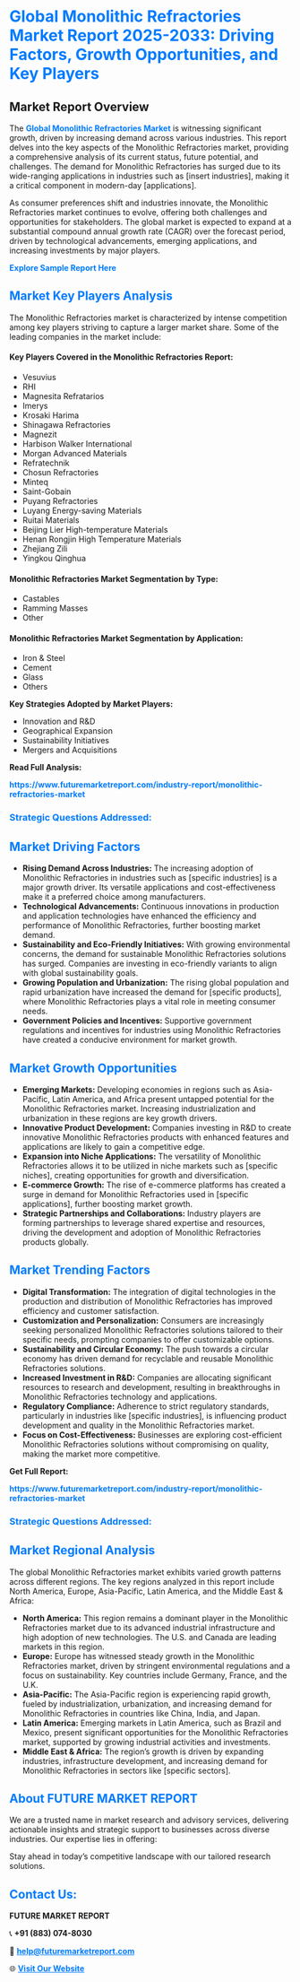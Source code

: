 <h1 style="color: #007BFF;">Global Monolithic Refractories Market Report 2025-2033: Driving Factors, Growth Opportunities, and Key Players</h1>

<section id="overview">
<h2>Market Report Overview</h2>
<p>The <a href="https://www.futuremarketreport.com/industry-report/monolithic-refractories-market" style="color: #007BFF; text-decoration: none;"><strong>Global Monolithic Refractories Market</strong></a> is witnessing significant growth, driven by increasing demand across various industries. This report delves into the key aspects of the Monolithic Refractories market, providing a comprehensive analysis of its current status, future potential, and challenges. The demand for Monolithic Refractories has surged due to its wide-ranging applications in industries such as [insert industries], making it a critical component in modern-day [applications].</p>
<p>As consumer preferences shift and industries innovate, the Monolithic Refractories market continues to evolve, offering both challenges and opportunities for stakeholders. The global market is expected to expand at a substantial compound annual growth rate (CAGR) over the forecast period, driven by technological advancements, emerging applications, and increasing investments by major players.</p>
</section>

<section id="overview">
<p><a href="https://www.futuremarketreport.com/request-sample/reportId=82982" style="color: #007BFF; text-decoration: none;"><strong>Explore Sample Report Here</strong></a></p>
</section>

<section id="key-players">
<h2 style="color: #007BFF;">Market Key Players Analysis</h2>
<p>The Monolithic Refractories market is characterized by intense competition among key players striving to capture a larger market share. Some of the leading companies in the market include:</p>
<h4>Key Players Covered in the Monolithic Refractories Report:</h4>
<ul><li>Vesuvius</li><li>RHI</li><li>Magnesita Refratarios</li><li>Imerys</li><li>Krosaki Harima</li><li>Shinagawa Refractories</li><li>Magnezit</li><li>Harbison Walker International</li><li>Morgan Advanced Materials</li><li>Refratechnik</li><li>Chosun Refractories</li><li>Minteq</li><li>Saint-Gobain</li><li>Puyang Refractories</li><li>Luyang Energy-saving Materials</li><li>Ruitai Materials</li><li>Beijing Lier High-temperature Materials</li><li>Henan Rongjin High Temperature Materials</li><li>Zhejiang Zili</li><li>Yingkou Qinghua</li></ul>
<h4>Monolithic Refractories Market Segmentation by Type:</h4>
<ul><li>Castables</li><li>Ramming Masses</li><li>Other</li></ul>

<h4>Monolithic Refractories Market Segmentation by Application:</h4>
<ul><li>Iron &amp; Steel</li><li>Cement</li><li>Glass</li><li>Others</li></ul>
<p><strong>Key Strategies Adopted by Market Players:</strong></p>
<ul>
<li>Innovation and R&D</li>
<li>Geographical Expansion</li>
<li>Sustainability Initiatives</li>
<li>Mergers and Acquisitions</li>
</ul>
</section>

<section>
<p><strong>Read Full Analysis: </strong></p><a href="https://www.futuremarketreport.com/industry-report/monolithic-refractories-market" style="color: #007BFF; text-decoration: none;"><strong>https://www.futuremarketreport.com/industry-report/monolithic-refractories-market</strong></a>
<h3 style="color: #007BFF;">Strategic Questions Addressed:</h3>
</section>

<section id="driving-factors">
<h2 style="color: #007BFF;">Market Driving Factors</h2>
<ul>
<li><strong>Rising Demand Across Industries:</strong> The increasing adoption of Monolithic Refractories in industries such as [specific industries] is a major growth driver. Its versatile applications and cost-effectiveness make it a preferred choice among manufacturers.</li>
<li><strong>Technological Advancements:</strong> Continuous innovations in production and application technologies have enhanced the efficiency and performance of Monolithic Refractories, further boosting market demand.</li>
<li><strong>Sustainability and Eco-Friendly Initiatives:</strong> With growing environmental concerns, the demand for sustainable Monolithic Refractories solutions has surged. Companies are investing in eco-friendly variants to align with global sustainability goals.</li>
<li><strong>Growing Population and Urbanization:</strong> The rising global population and rapid urbanization have increased the demand for [specific products], where Monolithic Refractories plays a vital role in meeting consumer needs.</li>
<li><strong>Government Policies and Incentives:</strong> Supportive government regulations and incentives for industries using Monolithic Refractories have created a conducive environment for market growth.</li>
</ul>
</section>

<section id="growth-opportunities">
<h2 style="color: #007BFF;">Market Growth Opportunities</h2>
<ul>
<li><strong>Emerging Markets:</strong> Developing economies in regions such as Asia-Pacific, Latin America, and Africa present untapped potential for the Monolithic Refractories market. Increasing industrialization and urbanization in these regions are key growth drivers.</li>
<li><strong>Innovative Product Development:</strong> Companies investing in R&D to create innovative Monolithic Refractories products with enhanced features and applications are likely to gain a competitive edge.</li>
<li><strong>Expansion into Niche Applications:</strong> The versatility of Monolithic Refractories allows it to be utilized in niche markets such as [specific niches], creating opportunities for growth and diversification.</li>
<li><strong>E-commerce Growth:</strong> The rise of e-commerce platforms has created a surge in demand for Monolithic Refractories used in [specific applications], further boosting market growth.</li>
<li><strong>Strategic Partnerships and Collaborations:</strong> Industry players are forming partnerships to leverage shared expertise and resources, driving the development and adoption of Monolithic Refractories products globally.</li>
</ul>
</section>

<section id="trending-factors">
<h2 style="color: #007BFF;">Market Trending Factors</h2>
<ul>
<li><strong>Digital Transformation:</strong> The integration of digital technologies in the production and distribution of Monolithic Refractories has improved efficiency and customer satisfaction.</li>
<li><strong>Customization and Personalization:</strong> Consumers are increasingly seeking personalized Monolithic Refractories solutions tailored to their specific needs, prompting companies to offer customizable options.</li>
<li><strong>Sustainability and Circular Economy:</strong> The push towards a circular economy has driven demand for recyclable and reusable Monolithic Refractories solutions.</li>
<li><strong>Increased Investment in R&D:</strong> Companies are allocating significant resources to research and development, resulting in breakthroughs in Monolithic Refractories technology and applications.</li>
<li><strong>Regulatory Compliance:</strong> Adherence to strict regulatory standards, particularly in industries like [specific industries], is influencing product development and quality in the Monolithic Refractories market.</li>
<li><strong>Focus on Cost-Effectiveness:</strong> Businesses are exploring cost-efficient Monolithic Refractories solutions without compromising on quality, making the market more competitive.</li>
</ul>
</section>

<section>
<p><strong>Get Full Report: </strong></p><a href="https://www.futuremarketreport.com/industry-report/monolithic-refractories-market" style="color: #007BFF; text-decoration: none;"><strong>https://www.futuremarketreport.com/industry-report/monolithic-refractories-market</strong></a>
<h3 style="color: #007BFF;">Strategic Questions Addressed:</h3>
</section>


<section id="regional-analysis">
<h2 style="color: #007BFF;">Market Regional Analysis</h2>
<p>The global Monolithic Refractories market exhibits varied growth patterns across different regions. The key regions analyzed in this report include North America, Europe, Asia-Pacific, Latin America, and the Middle East & Africa:</p>
<ul>
<li><strong>North America:</strong> This region remains a dominant player in the Monolithic Refractories market due to its advanced industrial infrastructure and high adoption of new technologies. The U.S. and Canada are leading markets in this region.</li>
<li><strong>Europe:</strong> Europe has witnessed steady growth in the Monolithic Refractories market, driven by stringent environmental regulations and a focus on sustainability. Key countries include Germany, France, and the U.K.</li>
<li><strong>Asia-Pacific:</strong> The Asia-Pacific region is experiencing rapid growth, fueled by industrialization, urbanization, and increasing demand for Monolithic Refractories in countries like China, India, and Japan.</li>
<li><strong>Latin America:</strong> Emerging markets in Latin America, such as Brazil and Mexico, present significant opportunities for the Monolithic Refractories market, supported by growing industrial activities and investments.</li>
<li><strong>Middle East & Africa:</strong> The region’s growth is driven by expanding industries, infrastructure development, and increasing demand for Monolithic Refractories in sectors like [specific sectors].</li>
</ul>
</section>

<footer>
<h2 style="color: #007BFF;">About FUTURE MARKET REPORT</h2>
<p>We are a trusted name in market research and advisory services, delivering actionable insights and strategic support to businesses across diverse industries. Our expertise lies in offering:</p>

<p>Stay ahead in today’s competitive landscape with our tailored research solutions.</p>

<h2 style="color: #007BFF;">Contact Us:</h2>
<p><strong>FUTURE MARKET REPORT</strong></p>
<p>📞 <strong>+91 (883) 074-8030</strong></p>
<p>📧 <strong><a href="mailto:help@futuremarketreport.com" style="color: #007BFF;">help@futuremarketreport.com</a></strong></p>
<p>🌐 <strong><a href="https://www.futuremarketreport.com/" style="color: #007BFF;">Visit Our Website</a></strong></p>
</footer>
